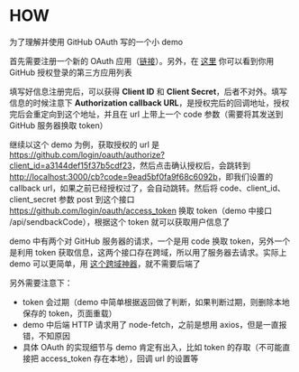 # HOW

为了理解并使用 GitHub OAuth 写的一个小 demo

首先需要注册一个新的 OAuth 应用（[链接](https://github.com/settings/applications/new)）。另外，在 [这里](https://github.com/settings/applications) 你可以看到你用 GitHub 授权登录的第三方应用列表

填写好信息注册完后，可以获得 **Client ID** 和 **Client Secret**，后者不对外。填写信息的时候注意下 **Authorization callback URL**，是授权完后的回调地址，授权完后会重定向到这个地址，并且在 url 上带上一个 code 参数（需要将其发送到 GitHub 服务器换取 token）

继续以这个 demo 为例，获取授权的 url 是 <https://github.com/login/oauth/authorize?client_id=a3144def15f37b5cdf23>，然后点击确认授权后，会跳转到 <http://localhost:3000/cb?code=9ead5bf0fa9f68c6092b>，即我们设置的 callback url，如果之前已经授权过了，会自动跳转。然后将 code、client_id、client_secret 参数 post 到这个接口 https://github.com/login/oauth/access_token 换取 token（demo 中接口 /api/sendbackCode），根据这个 token 就可以获取用户信息了

demo 中有两个对 GitHub 服务器的请求，一个是用 code 换取 token，另外一个是利用 token 获取信息，这两个接口存在跨域，所以用了服务器去请求。实际上 demo 可以更简单，用 [这个跨域神器](https://chrome.google.com/webstore/detail/allow-control-allow-origi/nlfbmbojpeacfghkpbjhddihlkkiljbi)，就不需要后端了

另外需要注意下：

- token 会过期（demo 中简单根据返回做了判断，如果判断过期，则删除本地保存的 token，页面重载）
- demo 中后端 HTTP 请求用了 node-fetch，之前是想用 axios，但是一直报错，不知原因
- 具体 OAuth 的实现细节与 demo 肯定有出入，比如 token 的存取（不可能直接把 access_token 存在本地），回调 url 的设置等